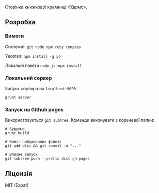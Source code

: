 Сторінка книжкової крамниці «Хармс».


## Розробка


### Вимоги

Системні: `git node npm ruby compass`

Yeoman: `npm install -g yo`

Локальні пакети `node.js`: `npm install`


### Локальний сервер

Запуск сервера на `localhost:9000`

    grunt server


### Запуск на Github pages

Використовується `git subtree`. Команди виконувати з кореневої папки:

    # Будуємо
    grunt build

    # Коміт побудованих файлів
    git add dist && git commit -m "..."

    # Власне запуск
    git subtree push --prefix dist gh-pages


## Ліцензія

MIT (Expat)




